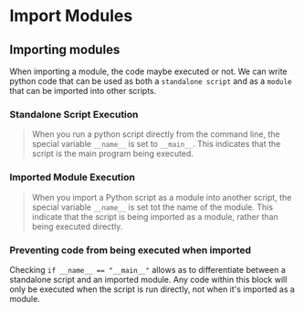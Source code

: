 # Import Modules


## Importing modules

When importing a module, the code maybe executed or not. We can write python code that can be used as both a `standalone script` and as a `module` that can be imported into other scripts.

### Standalone Script Execution

> When you run a python script directly from the command line, the special variable `__name__` is set to `__main__`. This indicates that the script is the main program being executed.

### Imported Module Execution

> When you import a Python script as a module into another script, the special variable `__name__` is set tot the name of the module. This indicate that the script is being imported as a module, rather than being executed directly.

### Preventing code from being executed when imported

Checking `if __name__ == "__main__"` allows as to differentiate between a standalone script and an imported module. Any code within this block will only be executed when the script is run directly, not when it's imported as a module.
